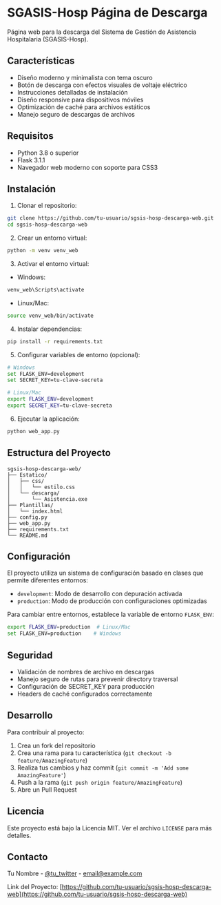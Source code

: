 # SGASIS-Hosp Página de Descarga

Página web para la descarga del Sistema de Gestión de Asistencia Hospitalaria (SGASIS-Hosp).

## Características

- Diseño moderno y minimalista con tema oscuro
- Botón de descarga con efectos visuales de voltaje eléctrico
- Instrucciones detalladas de instalación
- Diseño responsive para dispositivos móviles
- Optimización de caché para archivos estáticos
- Manejo seguro de descargas de archivos

## Requisitos

- Python 3.8 o superior
- Flask 3.1.1
- Navegador web moderno con soporte para CSS3

## Instalación

1. Clonar el repositorio:
```bash
git clone https://github.com/tu-usuario/sgsis-hosp-descarga-web.git
cd sgsis-hosp-descarga-web
```

2. Crear un entorno virtual:
```bash
python -m venv venv_web
```

3. Activar el entorno virtual:
- Windows:
```bash
venv_web\Scripts\activate
```
- Linux/Mac:
```bash
source venv_web/bin/activate
```

4. Instalar dependencias:
```bash
pip install -r requirements.txt
```

5. Configurar variables de entorno (opcional):
```bash
# Windows
set FLASK_ENV=development
set SECRET_KEY=tu-clave-secreta

# Linux/Mac
export FLASK_ENV=development
export SECRET_KEY=tu-clave-secreta
```

6. Ejecutar la aplicación:
```bash
python web_app.py
```

## Estructura del Proyecto

```
sgsis-hosp-descarga-web/
├── Estatico/
│   ├── css/
│   │   └── estilo.css
│   └── descarga/
│       └── Asistencia.exe
├── Plantillas/
│   └── index.html
├── config.py
├── web_app.py
├── requirements.txt
└── README.md
```

## Configuración

El proyecto utiliza un sistema de configuración basado en clases que permite diferentes entornos:

- `development`: Modo de desarrollo con depuración activada
- `production`: Modo de producción con configuraciones optimizadas

Para cambiar entre entornos, establece la variable de entorno `FLASK_ENV`:
```bash
export FLASK_ENV=production  # Linux/Mac
set FLASK_ENV=production    # Windows
```

## Seguridad

- Validación de nombres de archivo en descargas
- Manejo seguro de rutas para prevenir directory traversal
- Configuración de SECRET_KEY para producción
- Headers de caché configurados correctamente

## Desarrollo

Para contribuir al proyecto:

1. Crea un fork del repositorio
2. Crea una rama para tu característica (`git checkout -b feature/AmazingFeature`)
3. Realiza tus cambios y haz commit (`git commit -m 'Add some AmazingFeature'`)
4. Push a la rama (`git push origin feature/AmazingFeature`)
5. Abre un Pull Request

## Licencia

Este proyecto está bajo la Licencia MIT. Ver el archivo `LICENSE` para más detalles.

## Contacto

Tu Nombre - [@tu_twitter](https://twitter.com/tu_twitter) - email@example.com

Link del Proyecto: [https://github.com/tu-usuario/sgsis-hosp-descarga-web](https://github.com/tu-usuario/sgsis-hosp-descarga-web)  
